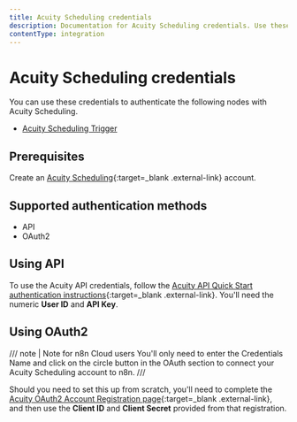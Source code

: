```yaml
---
title: Acuity Scheduling credentials
description: Documentation for Acuity Scheduling credentials. Use these credentials to authenticate Acuity Scheduling in n8n, a workflow automation platform.
contentType: integration
---
```


# Acuity Scheduling credentials

You can use these credentials to authenticate the following nodes with Acuity Scheduling.

- [Acuity Scheduling Trigger](/integrations/builtin/trigger-nodes/n8n-nodes-base.acuityschedulingtrigger/)

## Prerequisites

Create an [Acuity Scheduling](https://acuityscheduling.com/){:target=_blank .external-link} account.

## Supported authentication methods

- API 
- OAuth2

## Using API

To use the Acuity API credentials, follow the [Acuity API Quick Start authentication instructions](https://developers.acuityscheduling.com/reference/quick-start#authentication){:target=_blank .external-link}. You'll need the numeric **User ID** and **API Key**.

## Using OAuth2

/// note | Note for n8n Cloud users
You'll only need to enter the Credentials Name and click on the circle button in the OAuth section to connect your Acuity Scheduling account to n8n.
///

Should you need to set this up from scratch, you'll need to complete the [Acuity OAuth2 Account Registration page](https://acuityscheduling.com/oauth2/register){:target=_blank .external-link}, and then use the **Client ID** and **Client Secret** provided from that registration.
